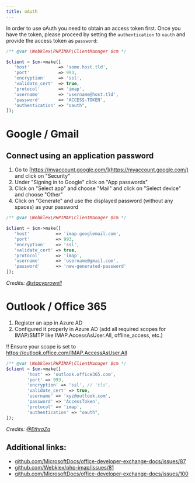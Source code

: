 ```yaml
---
title: oAuth
---
```


In order to use oAuth you need to obtain an access token first.
Once you have the token, please proceed by setting the `authentication` to `oauth` and provide the access token as `password`:

```php
/** @var \Webklex\PHPIMAP\ClientManager $cm */

$client = $cm->make([
   'host'           => 'some.host.tld',
   'port'           => 993,
   'encryption'     => 'ssl',
   'validate_cert'  => true,
   'protocol'       => 'imap',
   'username'       => 'username@host.tld',
   'password'       => 'ACCESS-TOKEN',
   'authentication' => "oauth",
]);
```

# Google / Gmail
## Connect using an application password
1. Go to [https://myaccount.google.com/](https://myaccount.google.com/) and click on "Security"
2. Under "Signing in to Google" click on "App passwords"
3. Click on "Select app" and choose "Mail" and click on "Select device" and choose "Other"
4. Click on "Generate" and use the displayed password (without any spaces) as your password

```php
/** @var \Webklex\PHPIMAP\ClientManager $cm */

$client = $cm->make([
   'host'          => 'imap.googlemail.com',
   'port'          => 993,
   'encryption'    => 'ssl',
   'validate_cert' => true,
   'protocol'      => 'imap',
   'username'      => 'username@gmail.com',
   'password'      => 'new-generated-password'
]);
```

_Credits: [@stacyprowell](https://medium.com/swlh/setting-up-gmail-and-other-email-on-a-raspberry-pi-6f7e3ad3d0e)_


# Outlook / Office 365
1. Register an app in Azure AD
2. Configured it properly in Azure AD (add all required scopes for IMAP/SMTP like IMAP.AccessAsUser.All, offline_access, etc.)

!! Ensure your scope is set to https://outlook.office.com/IMAP.AccessAsUser.All

```php
/** @var \Webklex\PHPIMAP\ClientManager $cm */
$client = $cm->make([
        'host' => 'outlook.office365.com',
        'port' => 993,
        'encryption' => 'ssl', // 'tls',
        'validate_cert' => true,
        'username' => 'xyz@outlook.com',
        'password' => 'AccessToken',
        'protocol' => 'imap',
        'authentication' => "oauth",
]);
```

_Credits: [@EthraZa](https://github.com/EthraZa)_

## Additional links:
- [github.com/MicrosoftDocs/office-developer-exchange-docs/issues/87](https://github.com/MicrosoftDocs/office-developer-exchange-docs/issues/87)
- [github.com/Webklex/php-imap/issues/81](https://github.com/Webklex/php-imap/issues/81)
- [github.com/MicrosoftDocs/office-developer-exchange-docs/issues/100](https://github.com/MicrosoftDocs/office-developer-exchange-docs/issues/100)

